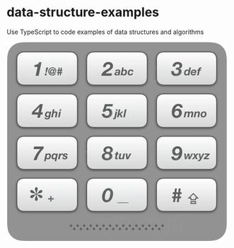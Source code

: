 # data-structure-examples
Use TypeScript to code examples of data structures and algorithms

![alt](./src/assets/images/17_telephone_keypad.png)

